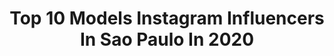 ---
title: Top 10 Models Instagram Influencers In Sao Paulo In 2020
description: >-
  Find top models Instagram influencers in Sao Paulo in 2020. Most popular hashtags: #model #makeup #modelo #saopaulo.
platform: Instagram
profiles:
  - username: "paivagv"
    fullname: >-
      𝗝𝗨𝗟𝗜𝗔 𝗣𝗔𝗜𝗩𝗔 ॐ
    location: "Brazil"
    followers: 7984
    engagement: 731
    commentsToLikes: 0.119568
    id: ck6ty2zha1dri0j71mgsibxsm
    verified: false
    hashtags: "#retratosfemininos, #model, #modelagem, #modelos"
  - username: "luanayukie"
    fullname: >-
      Luana Yukie
    location: "Brazil"
    followers: 25111
    engagement: 750
    commentsToLikes: 0.008203
    id: ck14l64ikt1pc0i19kykr6b7i
    verified: false
    hashtags: "#tattoo, #japanese, #picoftheday, #circlelens"
  - username: "laispaggiaro"
    fullname: >-
      Lais Paggiaro | Plus Size
    location: "Brazil"
    followers: 12953
    engagement: 534
    commentsToLikes: 0.032196
    id: ck8tasghvsvhm0j7820zjs3cn
    verified: false
    hashtags: "#plussizeblog, #plusmodelbrasil, #plussize, #piracicaba"
  - username: "julianacantanhede"
    fullname: >-
      Juliana Reis Cantanhede
    location: "Brazil"
    followers: 2249
    engagement: 1359
    commentsToLikes: 0.222467
    id: ck8t2o029051r0j78xba0srca
    verified: false
    hashtags: "#love, #vilamadalena, #becodobatman, #verao"
  - username: "danny.oliveir"
    fullname: >-
      Daniele Oliveira💎
    location: "Brazil"
    followers: 6368
    engagement: 885
    commentsToLikes: 0.052562
    id: ck8t2q9al0c4i0j78utllwek8
    verified: false
    hashtags: "#tbt, #mamae2020, #sp, #train"
  - username: "rodriggabi"
    fullname: >-
      Gabriella Rodrigues
    location: "Brazil"
    followers: 3881
    engagement: 971
    commentsToLikes: 0.106839
    id: ck55puey2beie0i11r1s26vrl
    verified: false
    hashtags: "#paz, #model, #saopaulo, #tutorial"
  - username: "akincavalcante"
    fullname: >-
      AKIN CAVALCANTE
    location: "Brazil"
    followers: 10349
    engagement: 755
    commentsToLikes: 0.044201
    id: ck8t8lgfqkwax0j785tedmsd6
    verified: false
    hashtags: "#theatromunicipalsp, #projetogiganto, #padraodebeleza, #saopaulo"
  - username: "ferpessiquelli_"
    fullname: >-
      Fernando Pessiquelli
    location: "Brazil"
    followers: 19767
    engagement: 415
    commentsToLikes: 0.033610
    id: ck8t4l6tr75o60j78y23w8yzn
    verified: false
    hashtags: "#malemodel, #menswear, #dayoff, #training"
  - username: "luiza.ftavares"
    fullname: >-
      luiza tavares
    location: "Brazil"
    followers: 6980
    engagement: 2255
    commentsToLikes: 0.024505
    id: ck0u7jux450l10i19zq519y73
    verified: false
    hashtags: "#cover, #retrato, #fashionbag, #fashionlovers"
  - username: "brunelymesmo"
    fullname: >-
      B R U N € L ¥
    location: "Brazil"
    followers: 30229
    engagement: 650
    commentsToLikes: 0.026746
    id: ck5hleh7ak2q20i11dt2czff9
    verified: false
    hashtags: "#dontrushchallenge, #tbt"
---